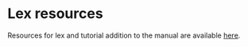 # Lex resources

Resources for lex and tutorial addition to the manual are available [here](https://silcnitc.github.io/lex.html).
